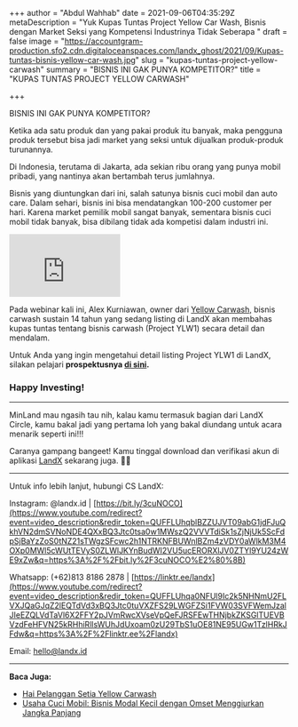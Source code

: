 +++
author = "Abdul Wahhab"
date = 2021-09-06T04:35:29Z
metaDescription = "Yuk Kupas Tuntas Project Yellow Car Wash, Bisnis dengan Market Seksi yang Kompetensi Industrinya Tidak Seberapa "
draft = false
image = "https://accountgram-production.sfo2.cdn.digitaloceanspaces.com/landx_ghost/2021/09/Kupas-tuntas-bisnis-yellow-car-wash.jpg"
slug = "kupas-tuntas-project-yellow-carwash"
summary = "BISNIS INI GAK PUNYA KOMPETITOR?"
title = "KUPAS TUNTAS PROJECT YELLOW CARWASH"

+++


BISNIS INI GAK PUNYA KOMPETITOR?

Ketika ada satu produk dan yang pakai produk itu banyak, maka pengguna produk tersebut bisa jadi market yang seksi untuk dijualkan produk-produk turunannya.

Di Indonesia, terutama di Jakarta, ada sekian ribu orang yang punya mobil pribadi, yang nantinya akan bertambah terus jumlahnya.

Bisnis yang diuntungkan dari ini, salah satunya bisnis cuci mobil dan auto care. Dalam sehari, bisnis ini bisa mendatangkan 100-200 customer per hari. Karena market pemilik mobil sangat banyak, sementara bisnis cuci mobil tidak banyak, bisa dibilang tidak ada kompetisi dalam industri ini.

<iframe width="200" height="113" src="https://www.youtube.com/embed/KMaH2UWo2so?feature=oembed" frameborder="0" allow="accelerometer; autoplay; clipboard-write; encrypted-media; gyroscope; picture-in-picture" allowfullscreen></iframe>

Pada webinar kali ini, Alex Kurniawan, owner dari [Yellow Carwash,](https://landx.id/project/#/ylw1) bisnis carwash sustain 14 tahun yang sedang listing di LandX akan membahas kupas tuntas tentang bisnis carwash (Project YLW1) secara detail dan mendalam.

Untuk Anda yang ingin mengetahui detail listing Project YLW1 di LandX, silakan pelajari **prospektusnya [di sini](https://landx.id/prospektus/YLW1.pdf).**

### Happy Investing!

-----

MinLand mau ngasih tau nih, kalau kamu termasuk bagian dari LandX Circle, kamu bakal jadi yang pertama loh yang bakal diundang untuk acara menarik seperti ini!!!

Caranya gampang bangeet! Kamu tinggal download dan verifikasi akun di aplikasi [LandX](https://landx.id/) sekarang juga. 🤩🔥

---

Untuk info lebih lanjut, hubungi CS LandX:

Instagram: @landx.id | [https://bit.ly/3cuNOCO​](https://www.youtube.com/redirect?event=video_description&redir_token=QUFFLUhqblBZZUJVT09abG1jdFJuQkhVN2dmSVNoNDE4QXxBQ3Jtc0tsa0w1MWszQ2VVVTdiSk1sZjNjUk5ScFdpSjBaYzZoS0tNZ21sTWgzSFcwc2h1NTRKNFBUWnlBZm4zVDY0aWlkM3M4OXp0MWl5cWUtTEVyS0ZLWlJKYnBudWI2VU5ucERORXlJV0ZTYl9YU24zWE9xZw&q=https%3A%2F%2Fbit.ly%2F3cuNOCO%E2%80%8B)

Whatsapp: (+62)813 8186 2878 | [https://linktr.ee/landx](https://www.youtube.com/redirect?event=video_description&redir_token=QUFFLUhqa0NFUl9Ic2k5NHNmU2FLVXJQaGJqZ2lEQTdVd3xBQ3Jtc0tuVXZFS29LWGFZSi1FVW03SVFWemJzalJIeEZQLVdTaVl6X2FFY2pJVmRwcXVseVpQeFJRSFEwTHNjbkZKSGlTUEVBVzdFeHFVN25kRHhiRllsWUhJdUxoam0zU29TbS1uOE81NE95UGw1TzlHRkJFdw&q=https%3A%2F%2Flinktr.ee%2Flandx)

Email: hello@landx.id

---

**Baca Juga:**

* [Hai Pelanggan Setia Yellow Carwash](https://landx.id/blog/yellow-car-wash-listing-di-landx/)
* [Usaha Cuci Mobil: Bisnis Modal Kecil dengan Omset Menggiurkan Jangka Panjang](https://landx.id/blog/memulai-usaha-cuci-mobil-modal-kecil/)


